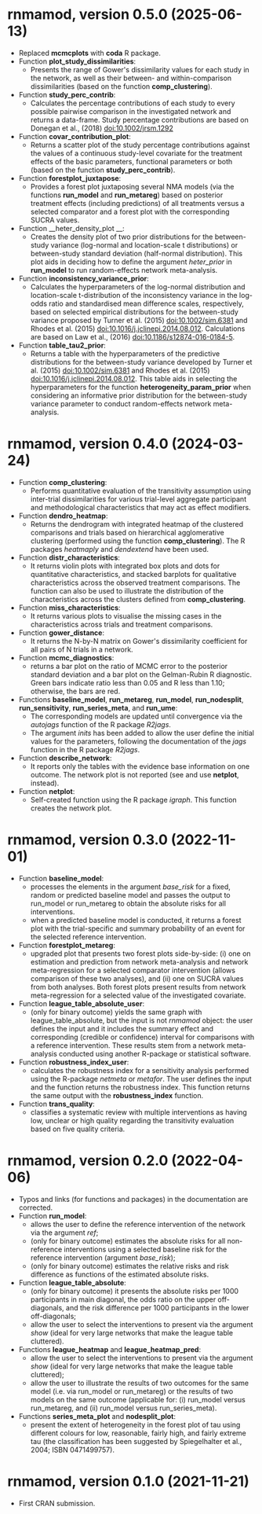 # rnmamod, version 0.5.0 (2025-06-13)

 * Replaced __mcmcplots__ with __coda__ R package.
 * Function __plot_study_dissimilarities__: 
   - Presents the range of Gower's dissimilarity values for each study in the
   network, as well as their between- and within-comparison dissimilarities 
   (based on the function __comp_clustering__). 
 * Function __study_perc_contrib__:
   - Calculates the percentage contributions of each study to every possible
   pairwise comparison in the investigated network and returns a data-frame. 
   Study percentage contributions are based on Donegan et al., 
   (2018) <doi:10.1002/jrsm.1292>
 * Function __covar_contribution_plot__: 
   - Returns a scatter plot of the study percentage contributions against the 
   values of a continuous study-level covariate for the treatment effects of 
   the basic parameters, functional parameters or both (based on the function 
   __study_perc_contrib__). 
 * Function __forestplot_juxtapose__:
   - Provides a forest plot juxtaposing several NMA models (via the functions 
   __run_model__ and __run_metareg__) based on posterior treatment effects 
   (including predictions) of all treatments versus a selected comparator and a 
   forest plot with the corresponding SUCRA values.
 * Function __heter_density_plot __:
   - Creates the density plot of two prior distributions for the between-study 
   variance (log-normal and location-scale t distributions) or between-study
   standard deviation (half-normal distribution). This plot aids in deciding 
   how to define the argument _heter_prior_ in __run_model__ to run random-effects
   network meta-analysis.
 * Function __inconsistency_variance_prior__:
   - Calculates the hyperparameters of the log-normal distribution and 
   location-scale t-distribution of the inconsistency variance in the log-odds 
   ratio and standardised mean difference scales, respectively, based on 
   selected empirical distributions for the between-study variance proposed by 
   Turner et al. (2015) <doi:10.1002/sim.6381> and Rhodes et al. (2015) 
   <doi:10.1016/j.jclinepi.2014.08.012>. Calculations are based on Law et al., 
   (2016) <doi:10.1186/s12874-016-0184-5>.
 * Function __table_tau2_prior__:
   - Returns a table with the hyperparameters of the predictive distributions 
   for the between-study variance developed by Turner et al. (2015) 
   <doi:10.1002/sim.6381> and Rhodes et al. (2015) 
   <doi:10.1016/j.jclinepi.2014.08.012>. This table aids in selecting the 
   hyperparameters for the function __heterogeneity_param_prior__ when 
   considering an informative prior distribution for the between-study variance 
   parameter to conduct random-effects network meta-analysis.

# rnmamod, version 0.4.0 (2024-03-24)

 * Function __comp_clustering__: 
   - Performs quantitative evaluation of the transitivity assumption using
   inter-trial dissimilarities for various trial-level aggregate participant 
   and methodological characteristics that may act as effect modifiers. 
 * Function __dendro_heatmap__:  
   - Returns the dendrogram with integrated heatmap of the clustered comparisons 
   and trials based on hierarchical agglomerative clustering (performed using 
   the function __comp_clustering__). The R packages _heatmaply_ and 
   _dendextend_ have been used.
 * Function __distr_characteristics__:  
   - It returns violin plots with integrated box plots and dots for quantitative 
   characteristics, and stacked barplots for qualitative characteristics across
   the observed treatment comparisons. The function can also be used to 
   illustrate the distribution of the characteristics across the clusters 
   defined from __comp_clustering__.
 * Function __miss_characteristics__:  
   - It returns various plots to visualise the missing cases in the 
   characteristics across trials and treatment comparisons.
 * Function __gower_distance__: 
   - It returns the N-by-N matrix on Gower's dissimilarity coefficient for all
   pairs of N trials in a network.
 * Function __mcmc_diagnostics__: 
   - returns a bar plot on the ratio of MCMC error to the posterior standard
   deviation and a bar plot on the Gelman-Rubin R diagnostic. Green bars
   indicate ratio less than 0.05 and R less than 1.10; otherwise, the bars are
   red.
 * Functions __baseline_model__, __run_metareg__, __run_model__, 
   __run_nodesplit__, __run_sensitivity__, __run_series_meta__, and __run_ume__: 
   - The corresponding models are updated until convergence via the _autojags_
   function of the R package _R2jags_.
   - The argument _inits_ has been added to allow the user define the initial
   values for the parameters, following the documentation of the _jags_ function
   in the R package _R2jags_. 
 * Function __describe_network__:
   - It reports only the tables with the evidence base information on one 
   outcome. The network plot is not reported (see and use __netplot__, instead).
 * Function __netplot__:
   - Self-created function using the R package _igraph_. This function creates
   the network plot.

# rnmamod, version 0.3.0 (2022-11-01)

 * Function __baseline_model__:
   - processes the elements in the argument _base_risk_ for a fixed, random or 
   predicted baseline model and passes the output to run_model or run_metareg to 
   obtain the absolute risks for all interventions.
   - when a predicted baseline model is conducted, it returns a forest plot with
   the trial-specific and summary probability of an event for the selected
   reference intervention.
 * Function __forestplot_metareg__:
   - upgraded plot that presents two forest plots side-by-side: (i) one on 
   estimation and prediction from network meta-analysis and network 
   meta-regression for a selected comparator intervention (allows comparison of 
   these two analyses), and (ii) one on SUCRA values from both analyses. 
   Both forest plots present results from network meta-regression for a selected 
   value of the investigated covariate.
 * Function __league_table_absolute_user__:
   - (only for binary outcome) yields the same graph with league_table_absolute,
   but the input is not _rnmamod_ object: the user defines the input and it
   includes the summary effect and corresponding (credible or confidence) 
   interval for comparisons with a reference intervention. These results stem 
   from a network meta-analysis conducted using another R-package or statistical 
   software.
 * Function __robustness_index_user__:
   - calculates the robustness index for a sensitivity analysis performed using 
   the R-package _netmeta_ or _metafor_. The user defines the input and the 
   function returns the robustness index. This function returns the same output 
   with the __robustness_index__ function.
 * Function __trans_quality__:
   - classifies a systematic review with multiple interventions as having low, 
   unclear or high quality regarding the transitivity evaluation based on five
   quality criteria.

# rnmamod, version 0.2.0 (2022-04-06)

 * Typos and links (for functions and packages) in the documentation are 
 corrected.
 * Function __run_model__:
   - allows the user to define the reference intervention of the network via the
   argument _ref_;
   - (only for binary outcome) estimates the absolute risks for all 
   non-reference interventions using a selected baseline risk for the reference 
   intervention (argument _base_risk_); 
   - (only for binary outcome) estimates the relative risks and risk difference 
   as functions of the estimated absolute risks.
 * Function __league_table_absolute__:
   - (only for binary outcome) it presents the absolute risks per 1000 
   participants in main diagonal, the odds ratio on the upper off-diagonals, and 
   the risk difference per 1000 participants in the lower off-diagonals;
   - allow the user to select the interventions to present via the argument 
   _show_ (ideal for very large networks that make the league table cluttered).
 * Functions __league_heatmap__ and __league_heatmap_pred__:
   - allow the user to select the interventions to present via the argument 
   _show_ (ideal for very large networks that make the league table cluttered);
   - allow the user to illustrate the results of two outcomes for the same model
   (i.e. via run_model or run_metareg) or the results of two models on the same 
   outcome (applicable for: (i) run_model versus run_metareg, and (ii) run_model 
   versus run_series_meta).
 * Functions __series_meta_plot__ and __nodesplit_plot__:
   - present the extent of heterogeneity in the forest plot of tau using 
   different colours for low, reasonable, fairly high, and fairly extreme tau 
   (the classification has been suggested by Spiegelhalter et al., 2004; 
   ISBN 0471499757).

# rnmamod, version 0.1.0 (2021-11-21)

 - First CRAN submission.
